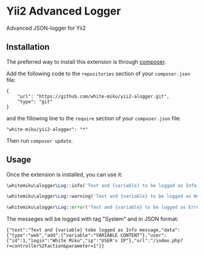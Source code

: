 Yii2 Advanced Logger
====================
Advanced JSON-logger for Yii2

Installation
------------

The preferred way to install this extension is through [composer](http://getcomposer.org/download/).

Add the following code to the `repositories` section of your `composer.json` file:

```
{
    "url": "https://github.com/white-miku/yii2-alogger.git",
    "type": "git"
}
```
and the fillowing line to the `require` section of your `composer.json` file:

```
"white-miku/yii2-alogger": "*"
```
Then run `composer update`.


Usage
-----

Once the extension is installed, you can use it:

```php
\whitemiku\alogger\Log::info('Text and {variable} to be logged as Info message', ['variable' => $variable]);
```

```php
\whitemiku\alogger\Log::warning('Text and {variable} to be logged as Warning message', ['variable' => $variable]);
```

```php
\whitemiku\alogger\Log::error('Text and {variable} to be logged as Error message', ['variable' => $variable]);
```

The messeges will be logged with tag "System" and in JSON format:
```
{"text":"Text and {variable} tobe logged as Info message,"data":{"type":"web","add":{"variable":"VARIABLE CONTENT"},"user":{"id":1,"login":"White Miku","ip":"USER's IP"},"url":"/index.php?r=controller%2Faction&parameter=1"}}
```